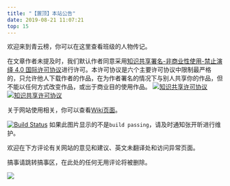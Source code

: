 ```yaml
---
title: "【置顶】本站公告"
date: 2019-08-21 11:07:21
top: 15
---
```

欢迎来到青云榜，你可以在这里查看班级的人物传记。

在文章作者未提及时，我们默认作者同意采用[知识共享署名-非商业性使用-禁止演绎 4.0 国际许可协议](https://creativecommons.org/licenses/by-nc-nd/4.0/deed.zh)进行许可。本许可协议是六个主要许可协议中限制最严格的，只允许他人下载作者的作品，在为作者署名的情况下与别人共享你的作品，但不能以任何方式改变作品，或出于商业目的使用作品。
[![知识共享许可协议](https://williampetermatthew.github.io/pic/license/BY-NC-ND_80x15.png)](https://creativecommons.org/licenses/by-nc-nd/4.0/deed.zh)
[![知识共享许可协议](https://williampetermatthew.github.io/pic/license/BY-NC-ND_88x31.png)](https://creativecommons.org/licenses/by-nc-nd/4.0/deed.zh)

关于网站使用相关，你可以查看[Wiki页面](https://github.com/zzfls20-17/blossym/wiki)。

[![Build Status](https://api.travis-ci.com/zzfls20-17/blossym.svg?branch=source)](https://travis-ci.com/zzfls20-17/blossym)
如果此图片显示的不是`build passing`，请及时通知张开昕进行维护。

欢迎在下方评论有关网站的意见和建议、英文未翻译处和访问异常页面。

搞事请跳转搞事区，在此处的任何无用评论将被删除。

![](https://williampetermatthew.github.io/pic/0076VEu5ly1g09gtou8spj30u009eacd.jpg)
